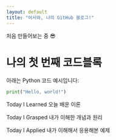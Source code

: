 ```yaml
---
layout: default
title: "어서와, 나의 GitHub 블로그!"
---
```



처음 만들어보는 중 😎

# 나의 첫 번째 코드블록

아래는 Python 코드 예시입니다:

```python
print("Hello, world!")
```
Today I Learned
오늘 배운 이론

Today I Grasped
내가 이해한 개념과 원리

Today I Applied
내가 이해해서 응용해본 예제

